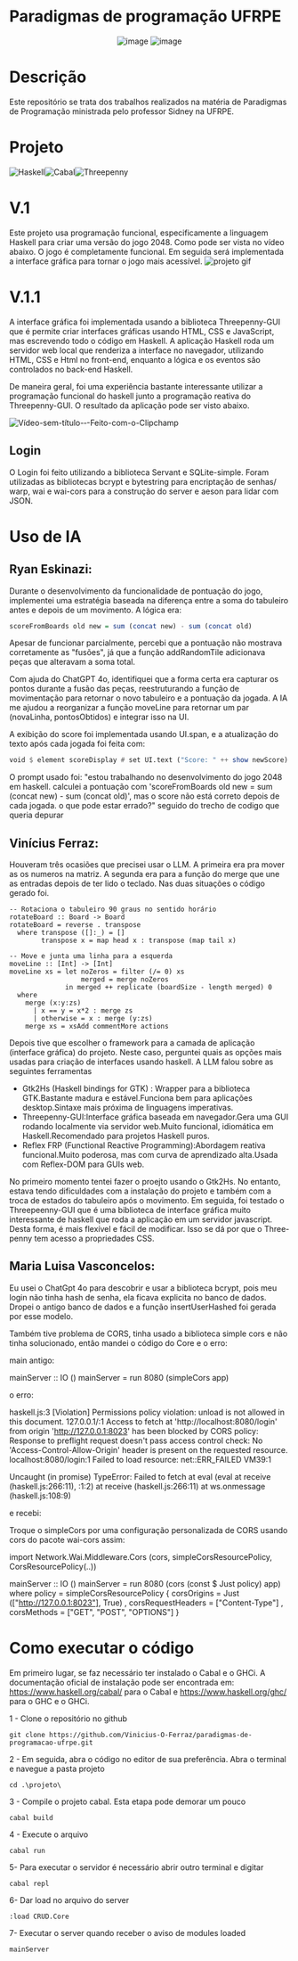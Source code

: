 # Paradigmas de programação UFRPE

<p align="center">
  <img src="https://github.com/user-attachments/assets/157a5d93-aaa7-436b-a0c2-d3099d8fd18a" alt="image">
  <img src="https://github.com/user-attachments/assets/aa87609e-1904-4392-b7c7-17e657dbe9fd" alt="image">
</p>

# Descrição

Este repositório se trata dos trabalhos realizados na matéria de Paradigmas de Programação ministrada pelo professor Sidney na UFRPE.

# Projeto

![Haskell](https://img.shields.io/badge/Haskell-%235e5086?style=for-the-badge&logo=haskell&logoColor=white)![Cabal](https://img.shields.io/badge/Cabal-%23007ACC?style=for-the-badge&logoColor=white)![Threepenny](https://img.shields.io/badge/Threepenny--GUI-%2331868f?style=for-the-badge)

# V.1

Este projeto usa programação funcional, especificamente a linguagem Haskell para criar uma versão do jogo 2048. Como pode ser vista no vídeo abaixo. O jogo é completamente funcional. Em seguida será implementada a interface gráfica para tornar o jogo mais acessível.
![projeto gif](https://github.com/user-attachments/assets/161fa44a-b87b-4310-9c9f-862e451f53ed)

# V.1.1

A interface gráfica foi implementada usando a biblioteca Threepenny-GUI que é permite criar interfaces gráficas usando HTML, CSS e JavaScript, mas escrevendo todo o código em Haskell. A aplicação Haskell roda um servidor web local que renderiza a interface no navegador, utilizando HTML, CSS e Html no front-end, enquanto a lógica e os eventos são controlados no back-end Haskell.

De maneira geral, foi uma experiência bastante interessante utilizar a programação funcional do haskell junto a programação reativa do Threepenny-GUI. O resultado da aplicação pode ser visto abaixo.

![Vídeo-sem-título-‐-Feito-com-o-Clipchamp](https://github.com/user-attachments/assets/e8344381-bbf7-41e6-9599-11674bc80a80)

## Login

O Login foi feito utilizando a biblioteca Servant e SQLite-simple. Foram utilizadas as bibliotecas bcrypt e bytestring para encriptação de senhas/ warp, wai e wai-cors para a construção do server e aeson para lidar com JSON.

# Uso de IA

## Ryan Eskinazi:

Durante o desenvolvimento da funcionalidade de pontuação do jogo, implementei uma estratégia baseada na diferença entre a soma do tabuleiro antes e depois de um movimento. A lógica era:

```haskell
scoreFromBoards old new = sum (concat new) - sum (concat old)
```

Apesar de funcionar parcialmente, percebi que a pontuação não mostrava corretamente as "fusões", já que a função addRandomTile adicionava peças que alteravam a soma total.

Com ajuda do ChatGPT 4o, identifiquei que a forma certa era capturar os pontos durante a fusão das peças, reestruturando a função de movimentação para retornar o novo tabuleiro e a pontuação da jogada. A IA me ajudou a reorganizar a função moveLine para retornar um par (novaLinha, pontosObtidos) e integrar isso na UI.

A exibição do score foi implementada usando UI.span, e a atualização do texto após cada jogada foi feita com:

```haskell
void $ element scoreDisplay # set UI.text ("Score: " ++ show newScore)
```

O prompt usado foi:
"estou trabalhando no desenvolvimento do jogo 2048 em haskell. calculei a pontuação com 'scoreFromBoards old new = sum (concat new) - sum (concat old)', mas o score não está correto depois de cada jogada. o que pode estar errado?" seguido do trecho de codigo que queria depurar

## Vinícius Ferraz:

Houveram três ocasiões que precisei usar o LLM. A primeira era pra mover as os numeros na matriz. A segunda era para a função do merge que une as entradas depois de ter lido o teclado. Nas duas situações o código gerado foi.

```
-- Rotaciona o tabuleiro 90 graus no sentido horário
rotateBoard :: Board -> Board
rotateBoard = reverse . transpose
  where transpose ([]:_) = []
        transpose x = map head x : transpose (map tail x)

-- Move e junta uma linha para a esquerda
moveLine :: [Int] -> [Int]
moveLine xs = let noZeros = filter (/= 0) xs
                  merged = merge noZeros
              in merged ++ replicate (boardSize - length merged) 0
  where
    merge (x:y:zs)
      | x == y = x*2 : merge zs
      | otherwise = x : merge (y:zs)
    merge xs = xsAdd commentMore actions
```

Depois tive que escolher o framework para a camada de aplicação (interface gráfica) do projeto. Neste caso, perguntei quais as opções mais usadas para criação de interfaces usando haskell. A LLM falou sobre as seguintes ferramentas

- Gtk2Hs (Haskell bindings for GTK) : Wrapper para a biblioteca GTK.Bastante madura e estável.Funciona bem para aplicações desktop.Sintaxe mais próxima de linguagens imperativas.
- Threepenny-GUI:Interface gráfica baseada em navegador.Gera uma GUI rodando localmente via servidor web.Muito funcional, idiomática em Haskell.Recomendado para projetos Haskell puros.
- Reflex FRP (Functional Reactive Programming):Abordagem reativa funcional.Muito poderosa, mas com curva de aprendizado alta.Usada com Reflex-DOM para GUIs web.

No primeiro momento tentei fazer o proejto usando o Gtk2Hs. No entanto, estava tendo dificuldades com a instalação do projeto e também com a troca de estados do tabuleiro após o movimento.
Em seguida, foi testado o Threepeenny-GUI que é uma biblioteca de interface gráfica muito interessante de haskell que roda a aplicação em um servidor javascript. Desta forma, é mais flexível e fácil de modificar. Isso se dá por que o Three-penny tem acesso a propriedades CSS.

## Maria Luisa Vasconcelos:

Eu usei o ChatGpt 4o para descobrir e usar a biblioteca bcrypt, pois meu login não tinha hash de senha, ela ficava explicita no banco de dados. Dropei o antigo banco de dados e a função insertUserHashed foi gerada por esse modelo.

Também tive problema de CORS, tinha usado a biblioteca simple cors e não tinha solucionado, então mandei o código do Core e o erro:

main antigo:

mainServer :: IO ()
mainServer = run 8080 (simpleCors app)

o erro:

haskell.js:3 [Violation] Permissions policy violation: unload is not allowed in this document.
127.0.0.1/:1 Access to fetch at 'http://localhost:8080/login' from origin 'http://127.0.0.1:8023' has been blocked by CORS policy: Response to preflight request doesn't pass access control check: No 'Access-Control-Allow-Origin' header is present on the requested resource.
localhost:8080/login:1
Failed to load resource: net::ERR_FAILED
VM39:1

Uncaught (in promise) TypeError: Failed to fetch
at eval (eval at receive (haskell.js:266:11), <anonymous>:1:2)
at receive (haskell.js:266:11)
at ws.onmessage (haskell.js:108:9)

e recebi:

Troque o simpleCors por uma configuração personalizada de CORS usando cors do pacote wai-cors assim:

import Network.Wai.Middleware.Cors (cors, simpleCorsResourcePolicy, CorsResourcePolicy(..))

mainServer :: IO ()
mainServer = run 8080 (cors (const $ Just policy) app)
where
policy = simpleCorsResourcePolicy
{ corsOrigins = Just (["http://127.0.0.1:8023"], True)
, corsRequestHeaders = ["Content-Type"]
, corsMethods = ["GET", "POST", "OPTIONS"]
}

# Como executar o código

Em primeiro lugar, se faz necessário ter instalado o Cabal e o GHCi. A documentação oficial de instalação pode ser encontrada em: https://www.haskell.org/cabal/ para o Cabal e https://www.haskell.org/ghc/ para o GHC e o GHCi.

1 - Clone o repositório no github

```
git clone https://github.com/Vinicius-O-Ferraz/paradigmas-de-programacao-ufrpe.git
```

2 - Em seguida, abra o código no editor de sua preferência. Abra o terminal e navegue a pasta projeto

```
cd .\projeto\
```

3 - Compile o projeto cabal. Esta etapa pode demorar um pouco

```
cabal build
```

4 - Execute o arquivo

```
cabal run
```

5- Para executar o servidor é necessário abrir outro terminal e digitar

```
cabal repl
```

6- Dar load no arquivo do server

```
:load CRUD.Core
```

7- Executar o server quando receber o aviso de modules loaded

```
mainServer
```
